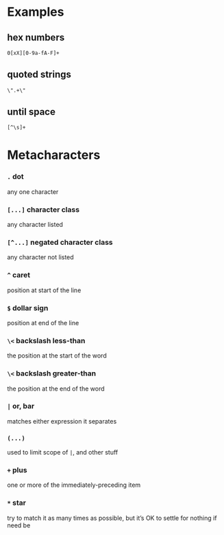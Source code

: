 # Examples

## hex numbers
```bash
0[xX][0-9a-fA-F]+
```

## quoted strings

```bash
\".+\"
```

## until space
```bash
[^\s]+
```

# Metacharacters

### `.` dot
any one character

### `[...]` character class
any character listed

### `[^...]` negated character class
any character not listed

### `^` caret
position at start of the line

### `$` dollar sign
position at end of the line

### `\<` backslash less-than
the position at the start of the word

### `\<` backslash greater-than
the position at the end of the word

### `|` or, bar
matches either expression it separates

### `(...)`
used to limit scope of `|`, and other stuff

### `+` plus
one or more of the immediately-preceding item

### `*` star
try to match it as many times as possible, but it’s OK to settle for nothing if need be
